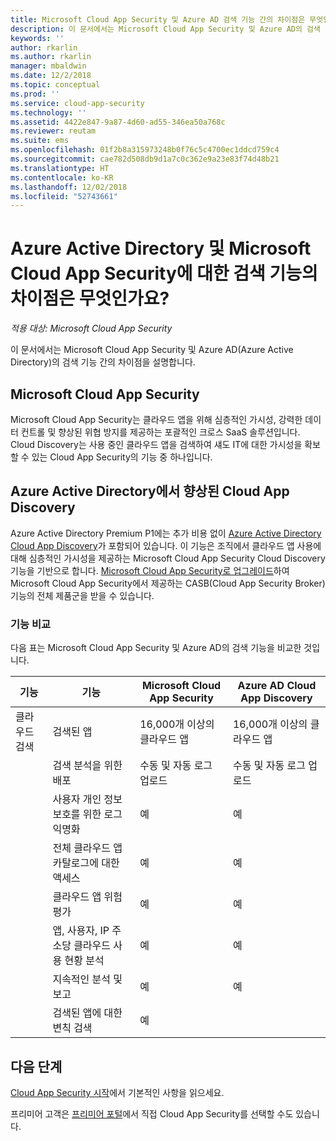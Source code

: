 ```yaml
---
title: Microsoft Cloud App Security 및 Azure AD 검색 기능 간의 차이점은 무엇인가요? | Microsoft 문서
description: 이 문서에서는 Microsoft Cloud App Security 및 Azure AD의 검색 기능 간의 차이점을 설명합니다.
keywords: ''
author: rkarlin
ms.author: rkarlin
manager: mbaldwin
ms.date: 12/2/2018
ms.topic: conceptual
ms.prod: ''
ms.service: cloud-app-security
ms.technology: ''
ms.assetid: 4422e847-9a87-4d60-ad55-346ea50a768c
ms.reviewer: reutam
ms.suite: ems
ms.openlocfilehash: 01f2b8a315973248b0f76c5c4700ec1ddcd759c4
ms.sourcegitcommit: cae782d508db9d1a7c0c362e9a23e83f74d48b21
ms.translationtype: HT
ms.contentlocale: ko-KR
ms.lasthandoff: 12/02/2018
ms.locfileid: "52743661"
---
```

# <a name="what-are-the-differences-in-discovery-capabilities-for-azure-active-directory-and-microsoft-cloud-app-security"></a>Azure Active Directory 및 Microsoft Cloud App Security에 대한 검색 기능의 차이점은 무엇인가요?

*적용 대상: Microsoft Cloud App Security*

이 문서에서는 Microsoft Cloud App Security 및 Azure AD(Azure Active Directory)의 검색 기능 간의 차이점을 설명합니다.

## <a name="microsoft-cloud-app-security"></a>Microsoft Cloud App Security 

Microsoft Cloud App Security는 클라우드 앱을 위해 심층적인 가시성, 강력한 데이터 컨트롤 및 향상된 위협 방지를 제공하는 포괄적인 크로스 SaaS 솔루션입니다. Cloud Discovery는 사용 중인 클라우드 앱을 검색하여 섀도 IT에 대한 가시성을 확보할 수 있는 Cloud App Security의 기능 중 하나입니다. 

## <a name="enhanced-cloud-app-discovery-in-azure-active-directory"></a>Azure Active Directory에서 향상된 Cloud App Discovery

Azure Active Directory Premium P1에는 추가 비용 없이 [Azure Active Directory Cloud App Discovery](https://aka.ms/caddocsnew)가 포함되어 있습니다. 이 기능은 조직에서 클라우드 앱 사용에 대해 심층적인 가시성을 제공하는 Microsoft Cloud App Security Cloud Discovery 기능을 기반으로 합니다. [Microsoft Cloud App Security로 업그레이드](https://www.microsoft.com/cloud-platform/cloud-app-security)하여 Microsoft Cloud App Security에서 제공하는 CASB(Cloud App Security Broker) 기능의 전체 제품군을 받을 수 있습니다.

### <a name="feature-comparison"></a>기능 비교

다음 표는 Microsoft Cloud App Security 및 Azure AD의 검색 기능을 비교한 것입니다.

|기능|기능|Microsoft Cloud App Security|Azure AD Cloud App Discovery|
|----|----|----|----|
|클라우드 검색|검색된 앱|16,000개 이상의 클라우드 앱|16,000개 이상의 클라우드 앱|
||검색 분석을 위한 배포|수동 및 자동 로그 업로드|수동 및 자동 로그 업로드|
||사용자 개인 정보 보호를 위한 로그 익명화|예|예|
||전체 클라우드 앱 카탈로그에 대한 액세스|예|예|
||클라우드 앱 위험 평가|예|예|
||앱, 사용자, IP 주소당 클라우드 사용 현황 분석|예|예|
||지속적인 분석 및 보고|예|예|
||검색된 앱에 대한 변칙 검색|예||

## <a name="next-steps"></a>다음 단계 

[Cloud App Security 시작](getting-started-with-cloud-app-security.md)에서 기본적인 사항을 읽으세요.    

프리미어 고객은 [프리미어 포털](https://premier.microsoft.com/)에서 직접 Cloud App Security를 선택할 수도 있습니다.   
